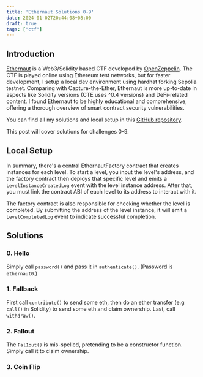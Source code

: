 ```yaml
---
title: 'Ethernaut Solutions 0-9'
date: 2024-01-02T20:44:08+08:00
draft: true
tags: ["ctf"]
---
```


## Introduction

[Ethernaut](https://ethernaut.openzeppelin.com/) is a Web3/Solidity based CTF developed by [OpenZeppelin](https://www.openzeppelin.com/). The CTF is played online using Ethereum test networks, but for faster development, I setup a local dev environment using hardhat forking Sepolia testnet. Comparing with Capture-the-Ether, Ethernaut is more up-to-date in aspects like Solidity versions (CTE uses ^0.4 versions) and DeFi-related content. I found Ethernaut to be highly educational and comprehensive, offering a thorough overview of smart contract security vulnerabilities.

You can find all my solutions and local setup in this [GitHub repository](https://github.com/pkqs90/ethernaut-solutions).

This post will cover solutions for challenges 0-9.

## Local Setup

In summary, there's a central EthernautFactory contract that creates instances for each level. To start a level, you input the level's address, and the factory contract then deploys that specific level and emits a `LevelInstanceCreatedLog` event with the level instance address. After that, you must link the contract ABI of each level to its address to interact with it.

The factory contract is also responsible for checking whether the level is completed. By submitting the address of the level instance, it will emit a `LevelCompletedLog` event to indicate successful completion.

## Solutions

### 0. Hello

Simply call `password()` and pass it in `authenticate()`. (Password is `ethernaut0`.)

### 1. Fallback

First call `contribute()` to send some eth, then do an ether transfer (e.g `call()` in Solidity) to send some eth and claim ownership. Last, call `withdraw()`.

### 2. Fallout

The `Fal1out()` is mis-spelled, pretending to be a constructor function. Simply call it to claim ownership.

### 3. Coin Flip

